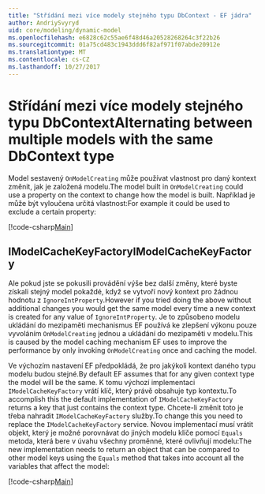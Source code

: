 ```yaml
---
title: "Střídání mezi více modely stejného typu DbContext - EF jádra"
author: AndriySvyryd
uid: core/modeling/dynamic-model
ms.openlocfilehash: e6828c62c55ae6f48d46a20528268264c3f22b26
ms.sourcegitcommit: 01a75cd483c1943ddd6f82af971f07abde20912e
ms.translationtype: MT
ms.contentlocale: cs-CZ
ms.lasthandoff: 10/27/2017
---
```

# <a name="alternating-between-multiple-models-with-the-same-dbcontext-type"></a><span data-ttu-id="7ee29-102">Střídání mezi více modely stejného typu DbContext</span><span class="sxs-lookup"><span data-stu-id="7ee29-102">Alternating between multiple models with the same DbContext type</span></span>

<span data-ttu-id="7ee29-103">Model sestavený `OnModelCreating` může používat vlastnost pro daný kontext změnit, jak je založená modelu.</span><span class="sxs-lookup"><span data-stu-id="7ee29-103">The model built in `OnModelCreating` could use a property on the context to change how the model is built.</span></span> <span data-ttu-id="7ee29-104">Například je může být vyloučena určitá vlastnost:</span><span class="sxs-lookup"><span data-stu-id="7ee29-104">For example it could be used to exclude a certain property:</span></span>

[!code-csharp[Main](../../../samples/core/DynamicModel/DynamicContext.cs?name=Class)]

## <a name="imodelcachekeyfactory"></a><span data-ttu-id="7ee29-105">IModelCacheKeyFactory</span><span class="sxs-lookup"><span data-stu-id="7ee29-105">IModelCacheKeyFactory</span></span>
<span data-ttu-id="7ee29-106">Ale pokud jste se pokusili provádění výše bez další změny, které byste získali stejný model pokaždé, když se vytvoří nový kontext pro žádnou hodnotu z `IgnoreIntProperty`.</span><span class="sxs-lookup"><span data-stu-id="7ee29-106">However if you tried doing the above without additional changes you would get the same model every time a new context is created for any value of `IgnoreIntProperty`.</span></span> <span data-ttu-id="7ee29-107">Je to způsobeno modelu ukládání do mezipaměti mechanismus EF používá ke zlepšení výkonu pouze vyvoláním `OnModelCreating` jednou a ukládání do mezipaměti v modelu.</span><span class="sxs-lookup"><span data-stu-id="7ee29-107">This is caused by the model caching mechanism EF uses to improve the performance by only invoking `OnModelCreating` once and caching the model.</span></span>

<span data-ttu-id="7ee29-108">Ve výchozím nastavení EF předpokládá, že pro jakýkoli kontext daného typu modelu budou stejné.</span><span class="sxs-lookup"><span data-stu-id="7ee29-108">By default EF assumes that for any given context type the model will be the same.</span></span> <span data-ttu-id="7ee29-109">K tomu výchozí implementaci `IModelCacheKeyFactory` vrátí klíč, který právě obsahuje typ kontextu.</span><span class="sxs-lookup"><span data-stu-id="7ee29-109">To accomplish this the default implementation of `IModelCacheKeyFactory` returns a key that just contains the context type.</span></span> <span data-ttu-id="7ee29-110">Chcete-li změnit toto je třeba nahradit `IModelCacheKeyFactory` služby.</span><span class="sxs-lookup"><span data-stu-id="7ee29-110">To change this you need to replace the `IModelCacheKeyFactory` service.</span></span> <span data-ttu-id="7ee29-111">Novou implementací musí vrátit objekt, který je možné porovnávat do jiných modelu klíče pomocí `Equals` metoda, která bere v úvahu všechny proměnné, které ovlivňují modelu:</span><span class="sxs-lookup"><span data-stu-id="7ee29-111">The new implementation needs to return an object that can be compared to other model keys using the `Equals` method that takes into account all the variables that affect the model:</span></span>

[!code-csharp[Main](../../../samples/core/DynamicModel/DynamicModelCacheKeyFactory.cs?name=Class)]
